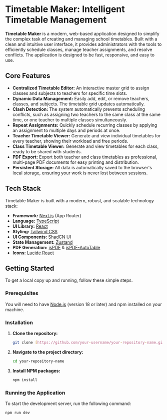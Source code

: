 # Timetable Maker: Intelligent Timetable Management

**Timetable Maker** is a modern, web-based application designed to simplify the complex task of creating and managing school timetables. Built with a clean and intuitive user interface, it provides administrators with the tools to efficiently schedule classes, manage teacher assignments, and resolve conflicts. The application is designed to be fast, responsive, and easy to use.

## Core Features

- **Centralized Timetable Editor:** An interactive master grid to assign classes and subjects to teachers for specific time slots.  
- **Dynamic Data Management:** Easily add, edit, or remove teachers, classes, and subjects. The timetable grid updates automatically.  
- **Clash Detection:** The system automatically prevents scheduling conflicts, such as assigning two teachers to the same class at the same time, or one teacher to multiple classes simultaneously.  
- **Repeat Assignments:** Quickly schedule recurring classes by applying an assignment to multiple days and periods at once.  
- **Teacher Timetable Viewer:** Generate and view individual timetables for every teacher, showing their workload and free periods.  
- **Class Timetable Viewer:** Generate and view timetables for each class, ready to be shared with students.  
- **PDF Export:** Export both teacher and class timetables as professional, multi-page PDF documents for easy printing and distribution.  
- **Persistent Storage:** All data is automatically saved to the browser's local storage, ensuring your work is never lost between sessions.  

## Tech Stack

Timetable Maker is built with a modern, robust, and scalable technology stack:

- **Framework:** [Next.js](https://nextjs.org/) (App Router)  
- **Language:** [TypeScript](https://www.typescriptlang.org/)  
- **UI Library:** [React](https://reactjs.org/)  
- **Styling:** [Tailwind CSS](https://tailwindcss.com/)  
- **UI Components:** [ShadCN UI](https://ui.shadcn.com/)  
- **State Management:** [Zustand](https://github.com/pmndrs/zustand)  
- **PDF Generation:** [jsPDF](https://github.com/parallax/jsPDF) & [jsPDF-AutoTable](https://github.com/simonbengtsson/jsPDF-AutoTable)  
- **Icons:** [Lucide React](https://lucide.dev/)  

## Getting Started

To get a local copy up and running, follow these simple steps.

### Prerequisites
You will need to have [Node.js](https://nodejs.org/) (version 18 or later) and npm installed on your machine.

### Installation

1. **Clone the repository:**
    ```sh
    git clone [https://github.com/your-username/your-repository-name.git](https://github.com/yashasvini2003/timetable.git)
    ```
2. **Navigate to the project directory:**
    ```sh
    cd your-repository-name
    ```
3. **Install NPM packages:**
    ```sh
    npm install
    ```
    
### Running the Application

To start the development server, run the following command:

```sh
npm run dev
```
